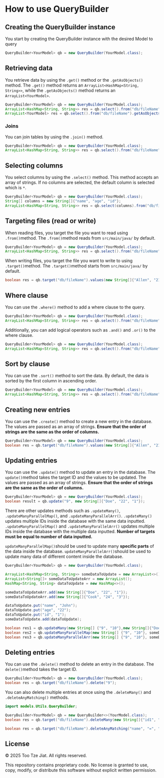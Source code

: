 # How to use QueryBuilder
## Creating the QueryBuilder instance
You start by creating the QueryBuilder instance with the desired Model to query
```java
QueryBuilder<YourModel> qb = new QueryBuilder(YourModel.class);
```

## Retrieving data
You retrieve data by using the `.get()` method or the `.getAsObjects()` method.
The `.get()` method returns an `ArrayList<HashMap<String, String>>`, while the `.getAsObjects()` method returns an `ArrayList<YourModel>`.
```java
QueryBuilder<YourModel> qb = new QueryBuilder(YourModel.class);
ArrayList<HashMap<String, String>> res = qb.select().from("db/fileName").get();
ArrayList<YourModel> res = qb.select().from("db/fileName").getAsObjects();
```

### Joins
You can join tables by using the `.join()` method.
```java
QueryBuilder<YourModel> qb = new QueryBuilder(YourModel.class);
ArrayList<HashMap<String, String>> res = qb.select().from("db/fileName").join(ClassToJoin.class, "columnToJoin").get();
```


## Selecting columns
You select columns by using the `.select()` method. 
This method accepts an array of strings. If no columns are selected, the default column is selected which is `*`.
```java
QueryBuilder<YourModel> qb = new QueryBuilder(YourModel.class);
String[] columns = new String[]{"name", "age", "id"};
ArrayList<HashMap<String, String>> res = qb.select(columns).from("db/fileName").get();
```

## Targeting files (read or write)
When reading files, you target the file you want to read using `.from()`method.
The `.from()`method reads from `src/main/java/` by default.
```java
QueryBuilder<YourModel> qb = new QueryBuilder(YourModel.class);
ArrayList<HashMap<String, String>> res = qb.select().from("db/fileName").get();
```

When writing files, you target the file you want to write to using `.target()`method.
The `.target()`method starts from `src/main/java/` by default.
```java
boolean res = qb.target("db/fileName").values(new String[]{"Allen", "21", "1"}).create();
```

## Where clause
You can use the `.where()` method to add a where clause to the query.
```java
QueryBuilder<YourModel> qb = new QueryBuilder(YourModel.class);
ArrayList<HashMap<String, String>> res = qb.select().from("db/fileName").where("id", "=", "1").get();
```
Additionally, you can add logical operators such as `.and()` and `.or()` to the where clause.
```java
QueryBuilder<YourModel> qb = new QueryBuilder(YourModel.class);
ArrayList<HashMap<String, String>> res = qb.select().from("db/fileName").where("id", "=", "1").and("name", "=", "John").get();
```

## Sort by clause
You can use the `.sort()` method to sort the data.
By default, the data is sorted by the first column in ascending order.
```java
QueryBuilder<YourModel> qb = new QueryBuilder(YourModel.class);
ArrayList<HashMap<String, String>> res = qb.select().from("db/fileName").sort("id", "desc").get();
```

## Creating new entries
You can use the `.create()` method to create a new entry in the database.
The values are passed as an array of strings.
**Ensure that the order of strings are the same as the order of columns.**
```java
QueryBuilder<YourModel> qb = new QueryBuilder(YourModel.class);
boolean res = qb.target("db/fileName").values(new String[]{"Allen", "21", "1"}).create();
```

## Updating entries
You can use the `.update()` method to update an entry in the database.
The `update()`method takes the target ID and the values to be updated.
The values are passed as an array of strings.
**Ensure that the order of strings are the same as the order of columns.**
```java
QueryBuilder<YourModel> qb = new QueryBuilder(YourModel.class);
boolean result = qb.update("9", new String[]{"Doe", "22", "1"});
```

There are other updates methods such as `.updateMany()`, `.updateManyParallelMap()`, and `.updateManyParallelArr()`.
`.updateMany()` updates multiple IDs inside the database with the same data inputted.
`.updateManyParallelMap()` and `.updateManyParallelArr()` updates multiple IDs inside the database with the multiple data inputted.
**Number of targets must be equal to number of data inputted.**

`updateManyParallelMap()`should be used to update many **specific parts** of the data inside the database.
`updateManyParallelArr()`should be used to update many data of different content inside the database.

```java
QueryBuilder<YourModel> qb = new QueryBuilder(YourModel.class);

ArrayList<HashMap<String, String>> someDataToUpdate = new ArrayList<>();
ArrayList<String[]> someDataToUpdateArr = new ArrayList();
HashMap<String, String> dataToUpdate = new HashMap<>();

someDataToUpdateArr.add(new String[]{"Doe", "22", "1"});
someDataToUpdateArr.add(new String[]{"Cook", "24", "3"});

dataToUpdate.put("name", "John");
dataToUpdate.put("age", "22");
dataToUpdate.put("id", "1");
someDataToUpdate.add(dataToUpdate);

boolean res1 = qb.updateMany(new String[] {"9", "10"},new String[]{"Doe","22","1"});
boolean res2 = qb.updateManyParallelMap(new String[] {"9", "10"}, someDataToUpdate);
boolean res3 = qb.updateManyParallelArr(new String[] {"9", "10"}, someDataToUpdateArr);
```

## Deleting entries
You can use the `.delete()` method to delete an entry in the database.
The `delete()`method takes the target ID.
```java
QueryBuilder<YourModel> qb = new QueryBuilder(YourModel.class);
boolean res = qb.target("db/fileName").delete("9");
```
 
You can also delete multiple entries at once using the `.deleteMany()` and `.deleteAnyMatching()` methods.

```java
import models.Utils.QueryBuilder;

QueryBuilder<YourModel> qb = new QueryBuilder<>(YourModel.class);
boolean res = qb.target("db/fileName").deleteMany(new String[]{"id1", "id2", "id3"});

boolean res = qb.target("db/fileName").deleteAnyMatching("name", "=", "John");
```

## License
© 2025 Too Tze Jiat. All rights reserved.

This repository contains proprietary code. No license is granted to use, copy, modify, or distribute this software without explicit written permission.